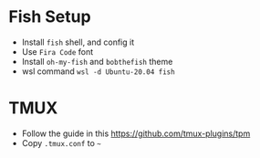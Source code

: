 # Fish Setup
- Install `fish` shell, and config it
- Use `Fira Code` font
- Install `oh-my-fish` and `bobthefish` theme
- wsl command `wsl -d Ubuntu-20.04 fish`

# TMUX
- Follow the guide in this https://github.com/tmux-plugins/tpm
- Copy `.tmux.conf` to `~`
